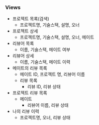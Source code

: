 ### Views
- 프로젝트 목록(검색)
  - 프로젝트명, 기술스택, 설명, 오너
- 프로젝트 상세
  - 프로젝트명, 기술스택, 설명, 오너, 메이트
- 리뷰어 목록
  - 이름, 기술스택, 메이트 여부
- 리뷰어 상세
  - 이름, 기술스택, 메이트 이력
- 메이트의 리뷰 목록
  - 메이트 ID, 프로젝트 명, 리뷰어 이름
  - 리뷰 목록
    - 리뷰 ID, 리뷰 상태
- 프로젝트 리뷰 목록
  - 메이트
    - 리뷰어 이름, 리뷰 상태
- 나의 리뷰 이력
  - 프로젝트명, 오너, 리뷰 상태

